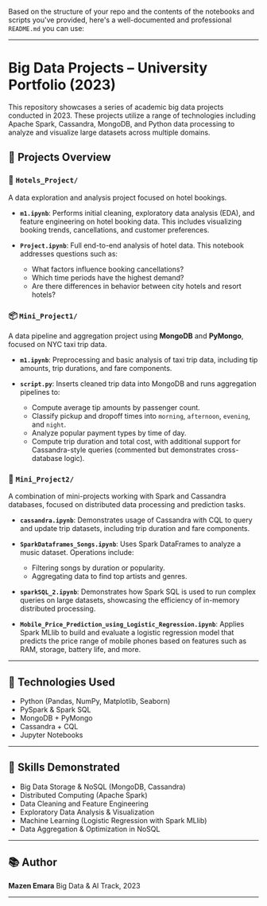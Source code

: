 Based on the structure of your repo and the contents of the notebooks and scripts you've provided, here's a well-documented and professional `README.md` you can use:

---

# Big Data Projects – University Portfolio (2023)

This repository showcases a series of academic big data projects conducted in 2023. These projects utilize a range of technologies including Apache Spark, Cassandra, MongoDB, and Python data processing to analyze and visualize large datasets across multiple domains.

## 📁 Projects Overview

### 🏨 `Hotels_Project/`

A data exploration and analysis project focused on hotel bookings.

- **`m1.ipynb`**: Performs initial cleaning, exploratory data analysis (EDA), and feature engineering on hotel booking data. This includes visualizing booking trends, cancellations, and customer preferences.
- **`Project.ipynb`**: Full end-to-end analysis of hotel data. This notebook addresses questions such as:

  - What factors influence booking cancellations?
  - Which time periods have the highest demand?
  - Are there differences in behavior between city hotels and resort hotels?

### 📦 `Mini_Project1/`

A data pipeline and aggregation project using **MongoDB** and **PyMongo**, focused on NYC taxi trip data.

- **`m1.ipynb`**: Preprocessing and basic analysis of taxi trip data, including tip amounts, trip durations, and fare components.
- **`script.py`**: Inserts cleaned trip data into MongoDB and runs aggregation pipelines to:

  - Compute average tip amounts by passenger count.
  - Classify pickup and dropoff times into `morning`, `afternoon`, `evening`, and `night`.
  - Analyze popular payment types by time of day.
  - Compute trip duration and total cost, with additional support for Cassandra-style queries (commented but demonstrates cross-database logic).

### 🔁 `Mini_Project2/`

A combination of mini-projects working with Spark and Cassandra databases, focused on distributed data processing and prediction tasks.

- **`cassandra.ipynb`**: Demonstrates usage of Cassandra with CQL to query and update trip datasets, including trip duration and fare components.
- **`SparkDataframes_Songs.ipynb`**: Uses Spark DataFrames to analyze a music dataset. Operations include:

  - Filtering songs by duration or popularity.
  - Aggregating data to find top artists and genres.

- **`sparkSQL_2.ipynb`**: Demonstrates how Spark SQL is used to run complex queries on large datasets, showcasing the efficiency of in-memory distributed processing.
- **`Mobile_Price_Prediction_using_Logistic_Regression.ipynb`**: Applies Spark MLlib to build and evaluate a logistic regression model that predicts the price range of mobile phones based on features such as RAM, storage, battery life, and more.

---

## 🔧 Technologies Used

- Python (Pandas, NumPy, Matplotlib, Seaborn)
- PySpark & Spark SQL
- MongoDB + PyMongo
- Cassandra + CQL
- Jupyter Notebooks

---

## 🧠 Skills Demonstrated

- Big Data Storage & NoSQL (MongoDB, Cassandra)
- Distributed Computing (Apache Spark)
- Data Cleaning and Feature Engineering
- Exploratory Data Analysis & Visualization
- Machine Learning (Logistic Regression with Spark MLlib)
- Data Aggregation & Optimization in NoSQL

---

## 📚 Author

**Mazen Emara**
Big Data & AI Track, 2023

---
